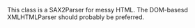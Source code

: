 This class is a SAX2Parser for messy HTML. The DOM-basesd XMLHTMLParser should probably be preferred.